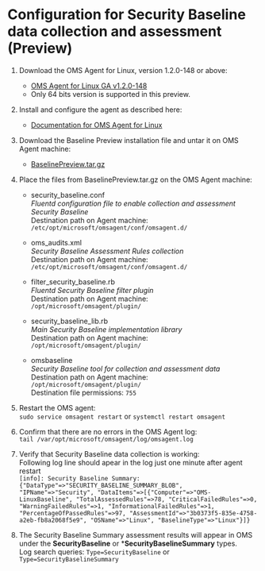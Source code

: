 # Configuration for Security Baseline data collection and assessment (Preview)

1. Download the OMS Agent for Linux, version 1.2.0-148 or above:  
	* [OMS Agent for Linux GA v1.2.0-148](https://github.com/Microsoft/OMS-Agent-for-Linux/releases/tag/OMSAgent-201610-v1.2.0-148)    
    * Only 64 bits version is supported in this preview.

2. Install and configure the agent as described here:  
    * [Documentation for OMS Agent for Linux](https://github.com/Microsoft/OMS-Agent-for-Linux)  
  
3. Download the Baseline Preview installation file and untar it on OMS Agent machine:
    * [BaselinePreview.tar.gz](https://github.com/Microsoft/OMS-Agent-for-Linux/blob/baseline-preview/docs/Baseline-Preview.tar.gz)    

4. Place the files from BaselinePreview.tar.gz on the OMS Agent machine:  
	* security_baseline.conf  
	_Fluentd configuration file to enable collection and assessment Security Baseline_  
	Destination path on Agent machine: ```/etc/opt/microsoft/omsagent/conf/omsagent.d/```  
    
	* oms_audits.xml  
	_Security Baseline Assessment Rules collection_  
	Destination path on Agent machine: ```/etc/opt/microsoft/omsagent/conf/omsagent.d/```  

	* filter_security_baseline.rb  
	_Fluentd Security Baseline filter plugin_  
	Destination path on Agent machine: ```/opt/microsoft/omsagent/plugin/```  

	* security_baseline_lib.rb  
	_Main Security Baseline implementation library_  
	Destination path on Agent machine: ```/opt/microsoft/omsagent/plugin/```  

	* omsbaseline  
	_Security Baseline tool for collection and assessment data_  
	Destination path on Agent machine: ```/opt/microsoft/omsagent/plugin/```  
    Destination file permissions: ```755```  
    
5. Restart the OMS agent:  
```sudo service omsagent restart``` or ```systemctl restart omsagent```

6. Confirm that there are no errors in the OMS Agent log:  
```tail /var/opt/microsoft/omsagent/log/omsagent.log```  

7. Verify that Security Baseline data collection is working:  
Following log line should apear in the log just one minute after agent restart  
```[info]: Security Baseline Summary: {"DataType"=>"SECURITY_BASELINE_SUMMARY_BLOB", "IPName"=>"Security", "DataItems"=>[{"Computer"=>"OMS-LinuxBaseline", "TotalAssessedRules"=>78, "CriticalFailedRules"=>0, "WarningFailedRules"=>1, "InformationalFailedRules"=>1, "PercentageOfPassedRules"=>97, "AssessmentId"=>"3b0373f5-835e-4758-a2eb-fb8a2068f5e9", "OSName"=>"Linux", "BaselineType"=>"Linux"}]}```

8. The Security Baseline Summary assessment results will appear in OMS under the **SecurityBaseline** or ***SecurityBaselineSummary** types.  
Log search queries: ```Type=SecurityBaseline``` or ```Type=SecurityBaselineSummary```
